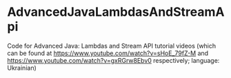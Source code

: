# AdvancedJavaLambdasAndStreamApi
Code for Advanced Java: Lambdas and Stream API tutorial videos (which can be found at https://www.youtube.com/watch?v=sHoE_79fZ-M and https://www.youtube.com/watch?v=gxRGrw8Ebv0 respectively; language: Ukrainian)

